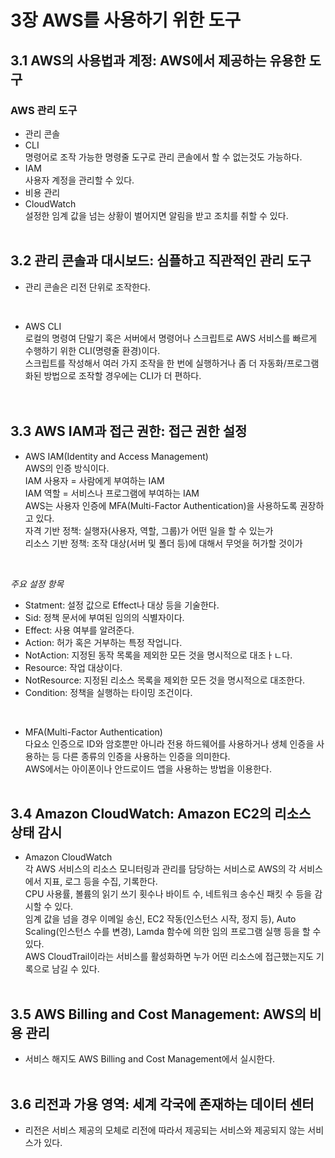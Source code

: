 # 3장 AWS를 사용하기 위한 도구
## 3.1 AWS의 사용법과 계정: AWS에서 제공하는 유용한 도구
### AWS 관리 도구
* 관리 콘솔</br>
* CLI</br>
  명령어로 조작 가능한 명령줄 도구로 관리 콘솔에서 할 수 없는것도 가능하다.
* IAM</br>
  사용자 계정을 관리할 수 있다.
* 비용 관리</br>
* CloudWatch</br>
  설정한 임계 값을 넘는 상황이 벌어지면 알림을 받고 조치를 취할 수 있다.
</br></br>

## 3.2 관리 콘솔과 대시보드: 심플하고 직관적인 관리 도구
* 관리 콘솔은 리전 단위로 조작한다.
</br>

* AWS CLI</br>
  로컬의 명령여 단말기 혹은 서버에서 명령어나 스크립트로 AWS 서비스를 빠르게 수행하기 위한 CLI(명령줄 환경)이다.</br>
  스크립트를 작성해서 여러 가지 조작을 한 번에 실행하거나 좀 더 자동화/프로그램화된 방법으로 조작할 경우에는 CLI가 더 편하다.</br>
</br></br>

## 3.3 AWS IAM과 접근 권한: 접근 권한 설정
* AWS IAM(Identity and Access Management)</br>
  AWS의 인증 방식이다.</br>
  IAM 사용자 = 사람에게 부여하는 IAM</br>
  IAM 역할 = 서비스나 프로그램에 부여하는 IAM</br>
  AWS는 사용자 인증에 MFA(Multi-Factor Authentication)을 사용하도록 권장하고 있다.</br>
  자격 기반 정책: 실행자(사용자, 역할, 그룹)가 어떤 일을 할 수 있는가</br>
  리소스 기반 정책: 조작 대상(서버 및 폴더 등)에 대해서 무엇을 허가할 것이가</br>
</br>

<i>주요 설정 항목</i></br>
* Statment: 설정 값으로 Effect나 대상 등을 기술한다.
* Sid: 정책 문서에 부여된 임의의 식별자이다.
* Effect: 사용 여부를 알려준다.
* Action: 허가 혹은 거부하는 특정 작업니다.
* NotAction: 지정된 동작 목록을 제외한 모든 것을 명시적으로 대조ㅏㄴ다.
* Resource: 작업 대상이다.
* NotResource: 지정된 리소스 목록을 제외한 모든 것을 명시적으로 대조한다.
* Condition: 정책을 실행하는 타이밍 조건이다.
</br>

* MFA(Multi-Factor Authentication)</br>
  다요소 인증으로 ID와 암호뿐만 아니라 전용 하드웨어를 사용하거나 생체 인증을 사용하는 등 다른 종류의 인증을 사용하는 인증을 의미한다.</br>
  AWS에서는 아이폰이나 안드로이드 앱을 사용하는 방법을 이용한다.
</br></br>

## 3.4 Amazon CloudWatch: Amazon EC2의 리소스 상태 감시
* Amazon CloudWatch</br>
  각 AWS 서비스의 리소스 모니터링과 관리를 담당하는 서비스로 AWS의 각 서비스에서 지표, 로그 등을 수집, 기록한다.</br>
  CPU 사용률, 볼륨의 읽기 쓰기 횟수나 바이트 수, 네트워크 송수신 패킷 수 등을 감시할 수 있다.</br>
  임계 값을 넘을 경우 이메일 송신, EC2 작동(인스턴스 시작, 정지 등), Auto Scaling(인스턴스 수를 변경), Lamda 함수에 의한 임의 프로그램 실행 등을 할 수 있다.</br>
  AWS CloudTrail이라는 서비스를 활성화하면 누가 어떤 리소스에 접근했는지도 기록으로 남길 수 있다.
</br></br>

## 3.5 AWS Billing and Cost Management: AWS의 비용 관리
* 서비스 해지도 AWS Billing and Cost Management에서 실시한다.
</br></br>

## 3.6 리전과 가용 영역: 세계 각국에 존재하는 데이터 센터
* 리전은 서비스 제공의 모체로 리전에 따라서 제공되는 서비스와 제공되지 않는 서비스가 있다.
</br></br></br></br>
